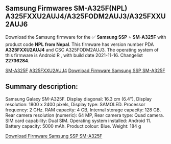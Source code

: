 <h2>Samsung Firmwares SM-A325F(NPL) A325FXXU2AUJ4/A325FODM2AUJ3/A325FXXU2AUJ6</h2>
Download the Samsung firmware for the ✅ <strong>Samsung SSP </strong> ⭐ <strong>SM-A325F</strong> with product code <strong>NPL</strong> <strong> from Nepal</strong>. This firmware has version number PDA <strong>A325FXXU2AUJ4</strong> and CSC A325FODM2AUJ3. The operating system of this firmware is Android R , with build date 2021-11-16. Changelist <strong>22736284</strong>.


[SM-A325F](https://samfirm.shop/samsung/model/SM-A325F)
[A325FXXU2AUJ4](https://samfirm.shop/samsung/pda/A325FXXU2AUJ4)
[Download Firmware Samsung SSP SM-A325F](https://samfirm.shop/samsung/firmware/474867)
<h2>Summary description:</h2>
<p>Samsung Galaxy SM-A325F. Display diagonal: 16.3 cm (6.4"), Display resolution: 1800 x 2400 pixels, Display type: SAMOLED. Processor frequency: 2 GHz. RAM capacity: 4 GB, Internal storage capacity: 128 GB. Rear camera resolution (numeric): 64 MP, Rear camera type: Quad camera. SIM card capability: Dual SIM. Operating system installed: Android 11. Battery capacity: 5000 mAh. Product colour: Blue. Weight: 184 g</p>


[Download Firmware Samsung SSP SM-A325F](https://samfirm.shop/samsung/firmware/474867)
